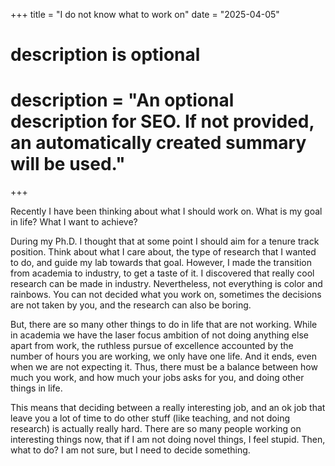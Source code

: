 +++
title = "I do not know what to work on"
date = "2025-04-05"

#
# description is optional
#
# description = "An optional description for SEO. If not provided, an automatically created summary will be used."

+++

Recently I have been thinking about what I should work on. What is my goal in life? What I want to achieve?

During my Ph.D. I thought that at some point I should aim for a tenure track position. Think about what I care about, the type of research that I wanted to do, and guide my lab towards that goal. However, I made the transition from academia to industry, to get a taste of it. I discovered that really cool research can be made in industry. Nevertheless, not everything is color and rainbows. You can not decided what you work on, sometimes the decisions are not taken by you, and the research can also be boring.

But, there are so many other things to do in life that are not working. While in academia we have the laser focus ambition of not doing anything else apart from work, the ruthless pursue of excellence accounted by the number of hours you are working, we only have one life. And it ends, even when we are not expecting it. Thus, there must be a balance between how much you work, and how much your jobs asks for you, and doing other things in life. 

This means that deciding between a really interesting job, and an ok job that leave you a lot of time to do other stuff (like teaching, and not doing research) is actually really hard. There are so many people working on interesting things now, that if I am not doing novel things, I feel stupid. Then, what to do? I am not sure, but I need to decide something.

